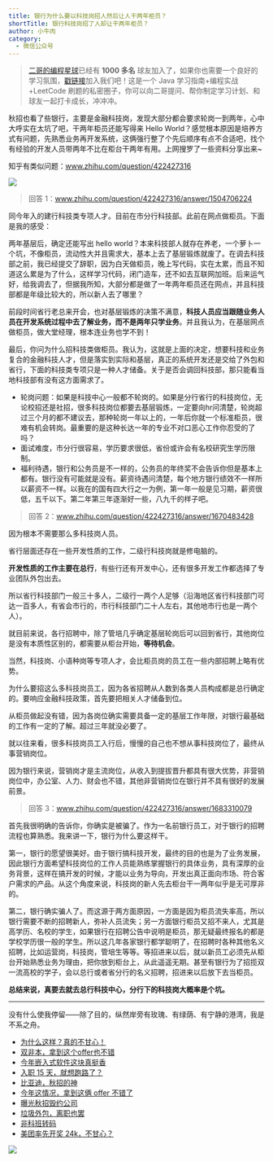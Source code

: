 ```yaml
---
title: 银行为什么要以科技岗招人然后让人干两年柜员？
shortTitle: 银行科技岗招了人却让干两年柜员？
author: 小牛肉
category:
  - 微信公众号
---
```


> [二哥的编程星球](https://mp.weixin.qq.com/s/e5Q4aJCX9xccTzBBGepx4g)已经有 **1000 多名** 球友加入了，如果你也需要一个良好的学习氛围，[戳链接](https://mp.weixin.qq.com/s/e5Q4aJCX9xccTzBBGepx4g)加入我们吧！这是一个 Java 学习指南+编程实战+LeetCode 刷题的私密圈子，你可以向二哥提问、帮你制定学习计划、和球友一起打卡成长，冲冲冲。

秋招也看了些银行，主要是金融科技岗，发现大部分都会要求轮岗一到两年，心中大呼实在太坑了吧，干两年柜员还能写得来 Hello World？感觉根本原因是培养方式有问题，先熟悉业务再开发系统，这俩强行整了个先后顺序有点不合适吧，找个有经验的开发人员带两年不比在柜台干两年有用。上网搜罗了一些资料分享出来~

知乎有类似问题：www.zhihu.com/question/422427316

![](http://cdn.tobebetterjavaer.com/tobebetterjavaer/images/nice-article/weixin-yinhwsmyykjgzrrhrrglnjy-b95e2bb5-14db-4b6d-a021-ea1949f887e2.jpg)

> 回答 1：www.zhihu.com/question/422427316/answer/1504706224

同今年入的建行科技类专项人才。目前在市分行科技部。此前在网点做柜员。下面是我的感受：

两年基层后，确定还能写出 hello world？本来科技部人就存在养老，一个萝卜一个坑，不像柜员，流动性大并且需求大，基本上去了基层锻炼就废了。在调去科技部之前，我已经提交了辞职，因为白天做柜员，晚上写代码，实在太累，而且不知道这么累是为了什么，这样学习代码，闭门造车，还不如去互联网加班。后来运气好，给我调去了，但据我所知，大部分都是做了一年两年柜员还在网点，并且科技部都是年级比较大的，所以新人去了哪里？

前段时间省行老总来开会，也对基层锻炼的决策不满意，**科技人员应当跟随业务人员在开发系统过程中去了解业务，而不是两年只学业务**。并且我认为，在基层网点做柜员，做大堂经理，根本连业务也学不到！

最后，你问为什么招科技类做柜员。我认为，这就是上面的决定，想要科技和业务复合的金融科技人才，但是落实到实际和基层，真正的系统开发还是交给了外包和省行，下面的科技类专项只是一种人才储备。关于是否会调回科技部，那只能看当地科技部有没有这方面需求了。

*   轮岗问题：如果是科技中心一般都不轮岗的。如果是分行省行的科技岗位，无论校招还是社招，很多科技岗位都要去基层锻炼，一定要向hr问清楚，轮岗超过三个月的都不建议去，那种轮岗一年以上的，一年后你就一个标准柜员，很难有机会转岗。最重要的是这种长达一年的专业不对口恶心工作你忍受的了吗？
*   面试难度，市分行很容易，学历要求很低，省份或许会有名校研究生学历限制。
*   福利待遇，银行和公务员是不一样的，公务员的年终奖不会告诉你但是基本上都有。银行没有可能就是没有。薪资待遇问清楚，每个地方银行绩效不一样所以薪资不一样。以我在的国有四大行之一为例，第一年一般是见习期，薪资很低，五千以下。第二年第三年逐渐好一些，八九千的样子吧。

> 回答 2：www.zhihu.com/question/422427316/answer/1670483428

因为根本不需要那么多科技岗人员。

省行层面还存在一些开发性质的工作，二级行科技岗就是修电脑的。

**开发性质的工作主要在总行**，有些行还有开发中心，还有很多开发工作都选择了专业团队外包出去。

所以省行科技部门一般三十多人，二级行一两个人足够（沿海地区省行科技部门可达一百多人，有省会市行的，市行科技部门二十人左右，其他地市行也是一两个人）。

就目前来说，各行招聘中，除了管培几乎确定基层轮岗后可以回到省行，其他岗位是没有本质性区别的，都需要从柜台开始，**等待机会**。

当然，科技岗、小语种岗等专项人才，会比柜员岗的员工在一些内部招聘上略有优势。

为什么要招这么多科技岗员工，因为各省招聘从人数到各类人员构成都是总行确定的。要响应金融科技政策，首先要把相关人才储备到位。

从柜员做起没有错，因为各岗位确实需要具备一定的基层工作年限，对银行最基础的工作有一定的了解。超过三年就没必要了。

就以往来看，很多科技岗员工入行后，慢慢的自己也不想从事科技岗位了，最终从事营销岗位。

因为银行来说，营销岗才是主流岗位，从收入到提拔晋升都具有很大优势，非营销岗位中，办公室、人力、财会也不错，其他非营销岗位在银行并不具有很好的发展前景。

> 回答 3：www.zhihu.com/question/422427316/answer/1683310079

首先我很明确的告诉你，你确实是被骗了。作为一名前银行员工，对于银行的招聘流程也算熟悉。我来讲一下，银行为什么要这样干。

第一，银行的愿望很美好。由于银行搞科技开发，最终的目的也是为了业务发展，因此银行方面希望科技岗位的工作人员能熟练掌握银行的具体业务，具有深厚的业务背景，这样在搞开发的时候，才能以业务为导向，开发出真正面向市场、符合客户需求的产品。从这个角度来说，科技岗的新人先去柜台干一两年似乎是无可厚非的。

第二，银行确实骗人了。而这源于两方面原因，一方面是因为柜员流失率高，所以银行需要不断的招聘新人，弥补人员流失；另一方面银行柜员又招不来人，尤其是高学历、名校的学生，如果银行在招聘公告中说明是柜员，那无疑最终报名的都是学校学历很一般的学生。所以这几年各家银行都学聪明了，在招聘时各种其他名义招聘，比如运营岗，科技岗，管培生等等。等招进来以后，就以新员工必须先从柜台开始熟悉业务为理由，把你放到柜台上，从此遥遥无期。甚至有银行为了招揽双一流高校的学子，会以总行或者省分行的名义招聘，招进来以后放下去当柜员。

**总结来说，真要去就去总行科技中心，分行下的科技岗大概率是个坑。**

---

没有什么使我停留——除了目的，纵然岸旁有玫瑰、有绿荫、有宁静的港湾，我是不系之舟。

- [为什么这样？真的不甘心！](https://mp.weixin.qq.com/s/oshIokqSO_OMeNJeQKpeGA)
- [双非本，拿到这个offer也不错](https://mp.weixin.qq.com/s/OHXpEOKcLaKW8h0TS4Xqjg)
- [今年嵌入式软件这块真挺香](https://mp.weixin.qq.com/s/6YuyA1Ja5RfDEQatfsQpjA)
- [入职 15 天，就想跑路了？](https://mp.weixin.qq.com/s/EW95wdK4SM0CiBEJqUP7Mg)
- [比亚迪，秋招的神](https://mp.weixin.qq.com/s/PmVwFKsXkGeJjmNPiu5hrQ)
- [今年这情况，拿到这俩 offer 不错了](https://mp.weixin.qq.com/s/xxl1qOKQUrVoO-bRJorE6Q)
- [曝光秋招毁约公司](https://mp.weixin.qq.com/s/gOuoM27tl4l6GW7aqZu98Q)
- [垃圾外包，离职也罢](https://mp.weixin.qq.com/s/3Iry19JaEoN4pA3-JDtVhw)
- [非科班转码](https://mp.weixin.qq.com/s/CyJAVQza-9zmDdboStKe8w)
- [美团率先开奖 24k，不甘心？](https://mp.weixin.qq.com/s/MGqyie9KvD6kH8Tuv2mqOw)

![](https://files.mdnice.com/user/3903/b7e50cf4-6fca-4511-9bfd-aa1ed9eb587b.png)
